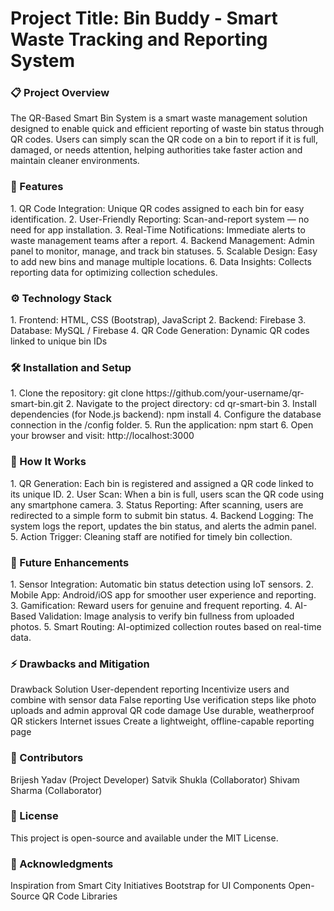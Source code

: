 <h1>Project Title: Bin Buddy - Smart Waste Tracking and Reporting System</h1>

<h3>📋 Project Overview</h3>
The QR-Based Smart Bin System is a smart waste management solution designed to enable quick and efficient reporting of waste bin status through QR codes. Users can simply scan the QR code on a bin to report if it is full, damaged, or needs attention, helping authorities take faster action and maintain cleaner environments.

<h3>🧩 Features</h3>
1. QR Code Integration: Unique QR codes assigned to each bin for easy identification.
2. User-Friendly Reporting: Scan-and-report system — no need for app installation.
3. Real-Time Notifications: Immediate alerts to waste management teams after a report.
4. Backend Management: Admin panel to monitor, manage, and track bin statuses.
5. Scalable Design: Easy to add new bins and manage multiple locations.
6. Data Insights: Collects reporting data for optimizing collection schedules.


<h3>⚙️ Technology Stack</h3>
1. Frontend: HTML, CSS (Bootstrap), JavaScript
2. Backend: Firebase
3. Database: MySQL / Firebase
4. QR Code Generation: Dynamic QR codes linked to unique bin IDs


<h3>🛠️ Installation and Setup</h3>
1. Clone the repository: git clone https://github.com/your-username/qr-smart-bin.git
2. Navigate to the project directory: cd qr-smart-bin
3. Install dependencies (for Node.js backend): npm install
4. Configure the database connection in the /config folder.
5. Run the application: npm start
6. Open your browser and visit: http://localhost:3000


<h3>🧠 How It Works</h3>
1. QR Generation: Each bin is registered and assigned a QR code linked to its unique ID.
2. User Scan: When a bin is full, users scan the QR code using any smartphone camera.
3. Status Reporting: After scanning, users are redirected to a simple form to submit bin status.
4. Backend Logging: The system logs the report, updates the bin status, and alerts the admin panel.
5. Action Trigger: Cleaning staff are notified for timely bin collection.


<h3>🚀 Future Enhancements</h3>
1. Sensor Integration: Automatic bin status detection using IoT sensors.
2. Mobile App: Android/iOS app for smoother user experience and reporting.
3. Gamification: Reward users for genuine and frequent reporting.
4. AI-Based Validation: Image analysis to verify bin fullness from uploaded photos.
5. Smart Routing: AI-optimized collection routes based on real-time data.


<h3>⚡ Drawbacks and Mitigation</h3>

Drawback                                	Solution
User-dependent reporting	    Incentivize users and combine with sensor data
False reporting	                Use verification steps like photo uploads and admin approval
QR code damage              	Use durable, weatherproof QR stickers
Internet issues             	Create a lightweight, offline-capable reporting page


<h3>🙌 Contributors</h3>
Brijesh Yadav (Project Developer)
Satvik Shukla (Collaborator)
Shivam Sharma (Collaborator)


<h3>📄 License</h3>
This project is open-source and available under the MIT License.


<h3>🌟 Acknowledgments</h3>
Inspiration from Smart City Initiatives
Bootstrap for UI Components
Open-Source QR Code Libraries
